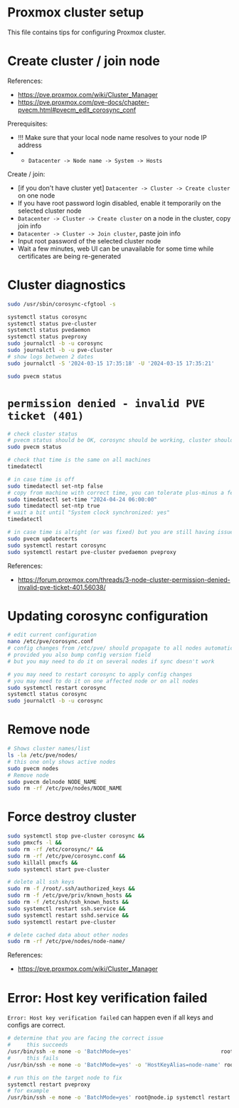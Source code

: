 
# Proxmox cluster setup

This file contains tips for configuring Proxmox cluster.

# Create cluster / join node

References:
- https://pve.proxmox.com/wiki/Cluster_Manager
- https://pve.proxmox.com/pve-docs/chapter-pvecm.html#pvecm_edit_corosync_conf

Prerequisites:
- !!! Make sure that your local node name resolves to your node IP address
- - `Datacenter -> Node name -> System -> Hosts`

Create / join:
- [if you don't have cluster yet] `Datacenter -> Cluster -> Create cluster` on one node
- If you have root password login disabled, enable it temporarily on the selected cluster node
- `Datacenter -> Cluster -> Create cluster` on a node in the cluster, copy join info
- `Datacenter -> Cluster -> Join cluster`, paste join info
- Input root password of the selected cluster node
- Wait a few minutes, web UI can be unavailable for some time while certificates are being re-generated

# Cluster diagnostics

```bash
sudo /usr/sbin/corosync-cfgtool -s

systemctl status corosync
systemctl status pve-cluster
systemctl status pvedaemon
systemctl status pveproxy
sudo journalctl -b -u corosync
sudo journalctl -b -u pve-cluster
# show logs between 2 dates
sudo journalctl -S '2024-03-15 17:35:18' -U '2024-03-15 17:35:21'

sudo pvecm status
```

# `permission denied - invalid PVE ticket (401)`

```bash
# check cluster status
# pvecm status should be OK, corosync should be working, cluster should have quorum
sudo pvecm status

# check that time is the same on all machines
timedatectl

# in case time is off
sudo timedatectl set-ntp false
# copy from machine with correct time, you can tolerate plus-minus a few minutes
sudo timedatectl set-time "2024-04-24 06:00:00"
sudo timedatectl set-ntp true
# wait a bit until "System clock synchronized: yes"
timedatectl

# in case time is alright (or was fixed) but you are still having issues
sudo pvecm updatecerts
sudo systemctl restart corosync
sudo systemctl restart pve-cluster pvedaemon pveproxy
```

References:
- https://forum.proxmox.com/threads/3-node-cluster-permission-denied-invalid-pve-ticket-401.56038/

# Updating corosync configuration

```bash
# edit current configuration
nano /etc/pve/corosync.conf
# config changes from /etc/pve/ should propagate to all nodes automatically
# provided you also bump config version field
# but you may need to do it on several nodes if sync doesn't work

# you may need to restart corosync to apply config changes
# you may need to do it on one affected node or on all nodes
sudo systemctl restart corosync
systemctl status corosync
sudo journalctl -b -u corosync
```

# Remove node

```bash
# Shows cluster names/list
ls -la /etc/pve/nodes/
# this one only shows active nodes
sudo pvecm nodes
# Remove node
sudo pvecm delnode NODE_NAME
sudo rm -rf /etc/pve/nodes/NODE_NAME
```

# Force destroy cluster

```bash
sudo systemctl stop pve-cluster corosync &&
sudo pmxcfs -l &&
sudo rm -rf /etc/corosync/* &&
sudo rm -rf /etc/pve/corosync.conf &&
sudo killall pmxcfs &&
sudo systemctl start pve-cluster

# delete all ssh keys
sudo rm -f /root/.ssh/authorized_keys &&
sudo rm -f /etc/pve/priv/known_hosts &&
sudo rm -f /etc/ssh/ssh_known_hosts &&
sudo systemctl restart ssh.service &&
sudo systemctl restart sshd.service &&
sudo systemctl restart pve-cluster

# delete cached data about other nodes
sudo rm -rf /etc/pve/nodes/node-name/
```

References:
- https://pve.proxmox.com/wiki/Cluster_Manager

# Error: Host key verification failed

`Error: Host key verification failed` can happen even if all keys and configs are correct.

```bash
# determine that you are facing the correct issue
#     this succeeds
/usr/bin/ssh -e none -o 'BatchMode=yes'                            root@node.ip /bin/true
#     this fails
/usr/bin/ssh -e none -o 'BatchMode=yes' -o 'HostKeyAlias=node-name' root@node.ip /bin/true

# run this on the target node to fix
systemctl restart pveproxy
# for example
/usr/bin/ssh -e none -o 'BatchMode=yes' root@node.ip systemctl restart pveproxy
```
